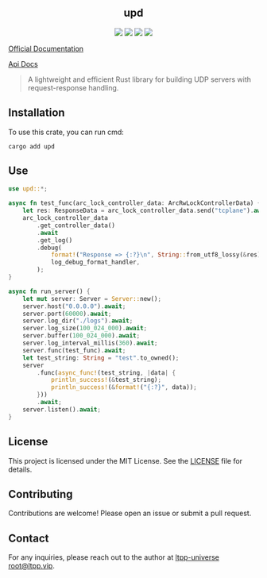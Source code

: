 <center>

## upd

[![](https://img.shields.io/crates/v/upd.svg)](https://crates.io/crates/upd)
[![](https://docs.rs/upd/badge.svg)](https://docs.rs/upd)
[![](https://github.com/ltpp-universe/upd/workflows/Rust/badge.svg)](https://github.com/ltpp-universe/upd/actions?query=workflow:Rust)
[![](https://img.shields.io/crates/l/upd.svg)](./LICENSE)

</center>

[Official Documentation](https://docs.ltpp.vip/upd/)

[Api Docs](https://docs.rs/upd/latest/upd/)

> A lightweight and efficient Rust library for building UDP servers with request-response handling.

## Installation

To use this crate, you can run cmd:

```shell
cargo add upd
```

## Use

```rust
use upd::*;

async fn test_func(arc_lock_controller_data: ArcRwLockControllerData) {
    let res: ResponseData = arc_lock_controller_data.send("tcplane").await.unwrap();
    arc_lock_controller_data
        .get_controller_data()
        .await
        .get_log()
        .debug(
            format!("Response => {:?}\n", String::from_utf8_lossy(&res)),
            log_debug_format_handler,
        );
}

async fn run_server() {
    let mut server: Server = Server::new();
    server.host("0.0.0.0").await;
    server.port(60000).await;
    server.log_dir("./logs").await;
    server.log_size(100_024_000).await;
    server.buffer(100_024_000).await;
    server.log_interval_millis(360).await;
    server.func(test_func).await;
    let test_string: String = "test".to_owned();
    server
        .func(async_func!(test_string, |data| {
            println_success!(&test_string);
            println_success!(&format!("{:?}", data));
        }))
        .await;
    server.listen().await;
}
```

## License

This project is licensed under the MIT License. See the [LICENSE](LICENSE) file for details.

## Contributing

Contributions are welcome! Please open an issue or submit a pull request.

## Contact

For any inquiries, please reach out to the author at [ltpp-universe <root@ltpp.vip>](mailto:root@ltpp.vip).

